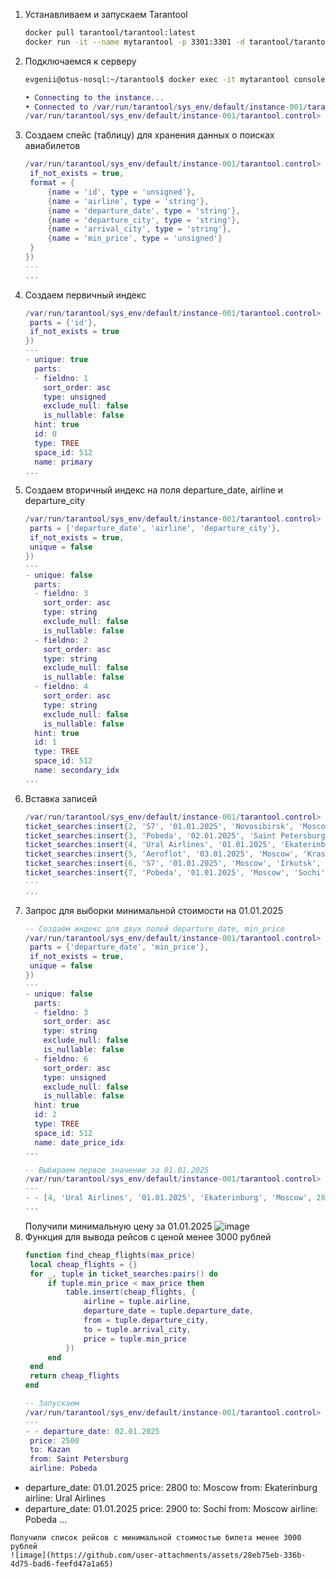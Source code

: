 1. Устанавливаем и запускаем Tarantool
   ```sh
   docker pull tarantool/tarantool:latest
   docker run -it --name mytarantool -p 3301:3301 -d tarantool/tarantool
   ```
2. Подключаемся к серверу
   ```sh
   evgenii@otus-nosql:~/tarantool$ docker exec -it mytarantool console
   ```
   ```lua
   • Connecting to the instance...
   • Connected to /var/run/tarantool/sys_env/default/instance-001/tarantool.control
   /var/run/tarantool/sys_env/default/instance-001/tarantool.control>
   ```
3. Создаем спейс (таблицу) для хранения данных о поисках авиабилетов
   ```lua
   /var/run/tarantool/sys_env/default/instance-001/tarantool.control> ticket_searches = box.schema.space.create('ticket_searches', {
    if_not_exists = true,
    format = {
        {name = 'id', type = 'unsigned'},
        {name = 'airline', type = 'string'},
        {name = 'departure_date', type = 'string'},
        {name = 'departure_city', type = 'string'},
        {name = 'arrival_city', type = 'string'},
        {name = 'min_price', type = 'unsigned'}
    }
   })
   ---
   ...
   ```
4. Создаем первичный индекс
   ```lua
   /var/run/tarantool/sys_env/default/instance-001/tarantool.control> ticket_searches:create_index('primary', {
    parts = {'id'},
    if_not_exists = true
   })
   ---
   - unique: true
     parts:
     - fieldno: 1
       sort_order: asc
       type: unsigned
       exclude_null: false
       is_nullable: false
     hint: true
     id: 0
     type: TREE
     space_id: 512
     name: primary
   ...
   ```
5. Создаем вторичный индекс на поля departure_date, airline и departure_city
   ```lua
   /var/run/tarantool/sys_env/default/instance-001/tarantool.control> ticket_searches:create_index('secondary_idx', {
    parts = {'departure_date', 'airline', 'departure_city'},
    if_not_exists = true,
    unique = false
   })
   ---
   - unique: false
     parts:
     - fieldno: 3
       sort_order: asc
       type: string
       exclude_null: false
       is_nullable: false
     - fieldno: 2
       sort_order: asc
       type: string
       exclude_null: false
       is_nullable: false
     - fieldno: 4
       sort_order: asc
       type: string
       exclude_null: false
       is_nullable: false
     hint: true
     id: 1
     type: TREE
     space_id: 512
     name: secondary_idx
   ...
   ```
6. Вставка записей
   ```lua
   /var/run/tarantool/sys_env/default/instance-001/tarantool.control> ticket_searches:insert{1, 'Aeroflot', '01.01.2025', 'Moscow', 'Sochi', 4500}
   ticket_searches:insert{2, 'S7', '01.01.2025', 'Novosibirsk', 'Moscow', 3200}
   ticket_searches:insert{3, 'Pobeda', '02.01.2025', 'Saint Petersburg', 'Kazan', 2500}
   ticket_searches:insert{4, 'Ural Airlines', '01.01.2025', 'Ekaterinburg', 'Moscow', 2800}
   ticket_searches:insert{5, 'Aeroflot', '03.01.2025', 'Moscow', 'Krasnodar', 3500}
   ticket_searches:insert{6, 'S7', '01.01.2025', 'Moscow', 'Irkutsk', 4200}
   ticket_searches:insert{7, 'Pobeda', '01.01.2025', 'Moscow', 'Sochi', 2900}
   ---
   ...
   ```
7. Запрос для выборки минимальной стоимости на 01.01.2025
   ```lua
   -- Создаём индекс для двух полей departure_date, min_price
   /var/run/tarantool/sys_env/default/instance-001/tarantool.control> ticket_searches:create_index('date_price_idx', {
    parts = {'departure_date', 'min_price'},
    if_not_exists = true,
    unique = false
   })
   ---
   - unique: false
     parts:
     - fieldno: 3
       sort_order: asc
       type: string
       exclude_null: false
       is_nullable: false
     - fieldno: 6
       sort_order: asc
       type: unsigned
       exclude_null: false
       is_nullable: false
     hint: true
     id: 2
     type: TREE
     space_id: 512
     name: date_price_idx
   ...
   
   -- Выбираем первое значение за 01.01.2025
   /var/run/tarantool/sys_env/default/instance-001/tarantool.control> box.space.ticket_searches.index.date_price_idx:select({'01.01.2025'}, {limit = 1})
   ---
   - - [4, 'Ural Airlines', '01.01.2025', 'Ekaterinburg', 'Moscow', 2800]
   ...
   ```
   Получили минимальную цену за 01.01.2025
   ![image](https://github.com/user-attachments/assets/f941260c-3d4e-4ce2-881d-d8d8e617da1f)
8. Функция для вывода рейсов с ценой менее 3000 рублей
   ```lua
   function find_cheap_flights(max_price)
    local cheap_flights = {}
    for _, tuple in ticket_searches:pairs() do
        if tuple.min_price < max_price then
            table.insert(cheap_flights, {
                airline = tuple.airline,
                departure_date = tuple.departure_date,
                from = tuple.departure_city,
                to = tuple.arrival_city,
                price = tuple.min_price
            })
        end
    end
    return cheap_flights
   end
   
   -- Запускаем
   /var/run/tarantool/sys_env/default/instance-001/tarantool.control> find_cheap_flights(3000)
   ---
   - - departure_date: 02.01.2025
    price: 2500
    to: Kazan
    from: Saint Petersburg
    airline: Pobeda
  - departure_date: 01.01.2025
    price: 2800
    to: Moscow
    from: Ekaterinburg
    airline: Ural Airlines
  - departure_date: 01.01.2025
    price: 2900
    to: Sochi
    from: Moscow
    airline: Pobeda
   ...
   ```
   Получили список рейсов с минимальной стоимостью билета менее 3000 рублей
   ![image](https://github.com/user-attachments/assets/28eb75eb-336b-4d75-bad6-feefd47a1a65)
